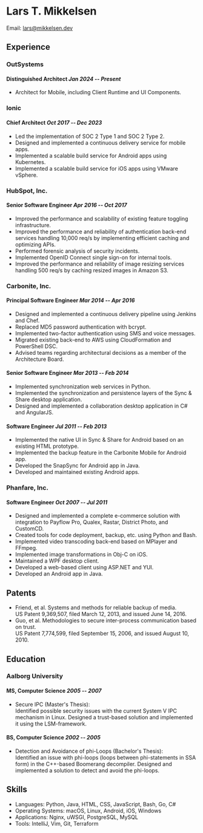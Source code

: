 # Lars T. Mikkelsen

Email: <lars@mikkelsen.dev>

## Experience

### OutSystems

#### Distinguished Architect                     _Jan 2024 -- Present_

- Architect for Mobile, including Client Runtime and UI Components.

### Ionic

#### Chief Architect                            _Oct 2017 -- Dec 2023_

- Led the implementation of SOC 2 Type 1 and SOC 2 Type 2.
- Designed and implemented a continuous delivery service for mobile
  apps.
- Implemented a scalable build service for Android apps using
  Kubernetes.
- Implemented a scalable build service for iOS apps using VMware
  vSphere.

### HubSpot, Inc.

#### Senior Software Engineer                   _Apr 2016 -- Oct 2017_

- Improved the performance and scalability of existing feature
  toggling infrastructure.
- Improved the performance and reliability of authentication back-end
  services handling 10,000 req/s by implementing efficient caching and
  optimizing APIs.
- Performed forensic analysis of security incidents.
- Implemented OpenID Connect single sign-on for internal tools.
- Improved the performance and reliability of image resizing services
  handling 500 req/s by caching resized images in Amazon S3.

### Carbonite, Inc.

#### Principal Software Engineer                _Mar 2014 -- Apr 2016_

- Designed and implemented a continuous delivery pipeline using
  Jenkins and Chef.
- Replaced MD5 password authentication with bcrypt.
- Implemented two-factor authentication using SMS and voice messages.
- Migrated existing back-end to AWS using CloudFormation and
  PowerShell DSC.
- Advised teams regarding architectural decisions as a member of the
  Architecture Board.

#### Senior Software Engineer                   _Mar 2013 -- Feb 2014_

- Implemented synchronization web services in Python.
- Implemented the synchronization and persistence layers of the Sync &
  Share desktop application.
- Designed and implemented a collaboration desktop application in C#
  and AngularJS.

#### Software Engineer                          _Jul 2011 -- Feb 2013_

- Implemented the native UI in Sync & Share for Android based on an
  existing HTML prototype.
- Implemented the backup feature in the Carbonite Mobile for Android
  app.
- Developed the SnapSync for Android app in Java.
- Developed and maintained existing Android apps.

### Phanfare, Inc.

#### Software Engineer                          _Oct 2007 -- Jul 2011_

- Designed and implemented a complete e-commerce solution with
  integration to Payflow Pro, Qualex, Rastar, District Photo, and
  CustomCD.
- Created tools for code deployment, backup, etc. using Python and
  Bash.
- Implemented video transcoding back-end based on MPlayer and FFmpeg.
- Implemented image transformations in Obj-C on iOS.
- Maintained a WPF desktop client.
- Developed a web-based client using ASP.NET and YUI.
- Developed an Android app in Java.


## Patents

- Friend, et al. Systems and methods for reliable backup of media.  
  US Patent 9,369,507, filed March 12, 2013, and issued June 14, 2016.
- Guo, et al. Methodologies to secure inter-process communication based on
  trust.  
  US Patent 7,774,599, filed September 15, 2006, and issued August 10,
  2010.

## Education

### Aalborg University

#### MS, Computer Science                               _2005 -- 2007_

- Secure IPC (Master's Thesis):  
  Identified possible security issues with the current System V IPC
  mechanism in Linux. Designed a trust-based solution and implemented
  it using the LSM-framework.

#### BS, Computer Science                               _2002 -- 2005_

- Detection and Avoidance of phi-Loops (Bachelor's Thesis):  
  Identified an issue with phi-loops (loops between phi-statements in
  SSA form) in the C++-based Boomerang decompiler. Designed and
  implemented a solution to detect and avoid the phi-loops.

## Skills

- Languages: Python, Java, HTML, CSS, JavaScript, Bash, Go, C#
- Operating Systems: macOS, Linux, Android, iOS, Windows
- Applications: Nginx, uWSGI, PostgreSQL, MySQL
- Tools: IntelliJ, Vim, Git, Terraform
